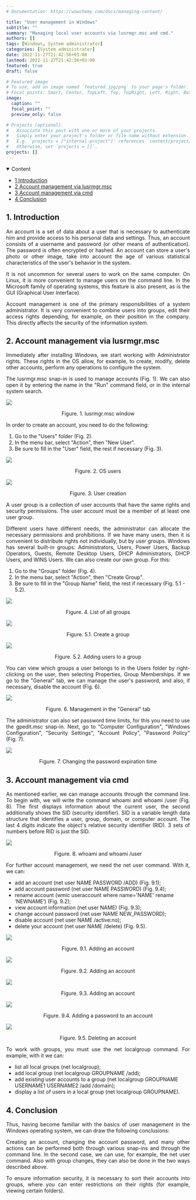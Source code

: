 ```yaml
---
# Documentation: https://wowchemy.com/docs/managing-content/

title: "User management in Windows"
subtitle: ""
summary: "Managing local user accounts via lusrmgr.msc and cmd."
authors: []
tags: [Windows, System administrator]
categories: [System administrator]
date: 2022-11-27T21:42:56+03:00
lastmod: 2022-11-27T21:42:56+03:00
featured: true
draft: false

# Featured image
# To use, add an image named `featured.jpg/png` to your page's folder.
# Focal points: Smart, Center, TopLeft, Top, TopRight, Left, Right, BottomLeft, Bottom, BottomRight.
image:
  caption: ""
  focal_point: ""
  preview_only: false

# Projects (optional).
#   Associate this post with one or more of your projects.
#   Simply enter your project's folder or file name without extension.
#   E.g. `projects = ["internal-project"]` references `content/project/deep-learning/index.md`.
#   Otherwise, set `projects = []`.
projects: []
---
```

<details class="toc-inpage d-print-none  " open="">
<summary class="font-weight-bold">Content</summary>
<nav id="TableOfContents" class="nav flex-column">
<ul>
<li class="nav-item"><a href="#introduction" class="nav-link"><span class="section-num">1</span> Introduction</a></li>
<li class="nav-item"><a href="#Управление-учетными-записями-через-lusrmgrmsc" class="nav-link"><span class="section-num">2</span> Account management via lusrmgr.msc</a></li>
<li class="nav-item"><a href="#управление-учетными-записями-через-cmd" class="nav-link"><span class="section-num">3</span> Account management via cmd</a></li>
<li class="nav-item"><a href="#conclusion" class="nav-link"><span class="section-num">4</span> Conclusion</a></li>
</ul>
</nav>
</details>

<h2 id='introduction'><span class="section-num"><b>1</span>. Introduction</b></h2>
<p align="justify">An account is a set of data about a user that is necessary to authenticate him and provide access to his personal data and settings. Thus, an account consists of a username and password (or other means of authentication). The password is often encrypted or hashed. An account can store a user's photo or other image, take into account the age of various statistical characteristics of the user's behavior in the system.</p>
<p align="justify">It is not uncommon for several users to work on the same computer. On Linux, it is more convenient to manage users on the command line. In the Microsoft family of operating systems, this feature is also present, as is the GUI (Graphical User Interface).</p>
<p align="justify">Account management is one of the primary responsibilities of a system administrator. It is very convenient to combine users into groups, edit their access rights depending, for example, on their position in the company. This directly affects the security of the information system.</p>

<h2 id='Управление-учетными-записями-через-lusrmgrmsc'><span class="section-num"><b>2</span>. Account management via lusrmgr.msc</b></h2>
<p align="justify">Immediately after installing Windows, we start working with Administrator rights. These rights in the OS allow, for example, to create, modify, delete other accounts, perform any operations to configure the system.</p>
<p align="justify">The lusrmgr.msc snap-in is used to manage accounts (Fig. 1). We can also open it by entering the name in the "Run" command field, or in the internal system search.</p>
<img align="middle" src="lusrmgr.jpg">
<p align="middle">Figure. 1. lusrmgr.msc window</p>
<p align="justify">In order to create an account, you need to do the following:</p>
<ol><li>Go to the "Users" folder (Fig. 2).</li>
<li>In the menu bar, select "Action", then "New User".</li>
<li>Be sure to fill in the "User" field, the rest if necessary (Fig. 3).</li></ol>

<img align="middle" src="users_in_os.jpg">
<p align="middle">Figure. 2. OS users</p>
<img align="middle" src="user-creation.jpg">
<p align="middle">Figure. 3. User creation</p>

<p align="justify">A user group is a collection of user accounts that have the same rights and security permissions. The user account must be a member of at least one user group.</p>
<p align="justify">Different users have different needs, the administrator can allocate the necessary permissions and prohibitions. If we have many users, then it is convenient to distribute rights not individually, but by user groups. Windows has several built-in groups: Administrators, Users, Power Users, Backup Operators, Guests, Remote Desktop Users, DHCP Administrators, DHCP Users, and WINS Users. We can also create our own group. For this:</p>
<ol><li>Go to the "Groups" folder (Fig. 4).</li>
<li>In the menu bar, select "Action", then "Create Group".</li>
<li>Be sure to fill in the "Group Name" field, the rest if necessary (Fig. 5.1 - 5.2).</li></ol>

<img align="middle" src="list_os_all_users.jpg">
<p align="middle">Figure. 4. List of all groups</p>
<img align="middle" src="groups_creation.jpg">
<p align="middle">Figure. 5.1. Create a group</p>
<img align="middle" src="adding_a_user_to_a_group.jpg">
<p align="middle">Figure. 5.2. Adding users to a group</p>

<p align="justify">You can view which groups a user belongs to in the Users folder by right-clicking on the user, then selecting Properties, Group Memberships. If we go to the "General" tab, we can manage the user's password, and also, if necessary, disable the account (Fig. 6).</p>
<img align="middle" src="management_in_general.jpg">
<p align="middle">Figure. 6. Management in the "General" tab</p>

<p align="justify">The administrator can also set password time limits, for this you need to use the gpedit.msc snap-in. Next, go to "Computer Configuration", "Windows Configuration", "Security Settings", "Account Policy", "Password Policy" (Fig. 7).</p>
<img align="middle" src="changing_the_password_expiration_time.jpg">
<p align="middle">Figure. 7. Changing the password expiration time</p>

<h2 id='управление-учетными-записями-через-cmd'><span class="section-num"><b>3</span>. Account management via cmd</b></h2>


<p align="justify">As mentioned earlier, we can manage accounts through the command line. To begin with, we will write the command whoami and whoami /user (Fig. 8). The first displays information about the current user, the second additionally shows the SID (security identifier). SID is a variable length data structure that identifies a user, group, domain, or computer account. The last 4 digits indicate the object's relative security identifier (RID). 3 sets of numbers before RID is just the SID.</p>
<img align="middle" src="whoami_and_whoami_user.jpg">
<p align="middle">Figure. 8. whoami and whoami /user</p>

<p align="justify">For further account management, we need the net user command. With it, we can:</p>
<ul><li>add an account (net user NAME PASSWORD /ADD) (Fig. 9.1);</li>
<li>add account password (net user NAME PASSWORD) (Fig. 9.4);</li>
<li>rename account (wmic useraccount where name='NAME' rename ‘NEWNAME’) (Fig. 9.2);</li>
<li>view account information (net user NAME) (Fig. 9.3);</li>
<li>change account password (net user NAME NEW_PASSWORD);</li>
<li>disable account (net user NAME /active:no);</li>
<li>delete your account (net user NAME /delete) (Fig. 9.5).</li></ul>

<img align="middle" src="adding_an_account.jpg">
<p align="middle">Figure. 9.1. Adding an account</p>
<img align="middle" src="adding_an_account_2.jpg">
<p align="middle">Figure. 9.2. Adding an account</p>
<img align="middle" src="adding_an_account_3.jpg">
<p align="middle">Figure. 9.3. Adding an account</p>
<img align="middle" src="adding_a_password_to_account.jpg">
<p align="middle">Figure. 9.4. Adding a password to an account</p>
<img align="middle" src="delition_an_account.jpg">
<p align="middle">Figure. 9.5. Deleting an account</p>

<p align="justify">To work with groups, you must use the net localgroup command. For example, with it we can:</p>
<ul><li>list all local groups (net localgroup);</li>
<li>add local group (net localgroup GROUPNAME /add);</li>
<li>add existing user accounts to a group (net localgroup GROUPNAME USERNAME1 USERNAME2 /add /domain);</li>
<li>display a list of users in a local group (net localgroup GROUPNAME).</li></ul>

<h2 id='conclusion'><span class="section-num"><b>4</span>. Conclusion</b></h2>
<p align="justify">Thus, having become familiar with the basics of user management in the Windows operating system, we can draw the following conclusions:</p>
<p align="justify">Creating an account, changing the account password, and many other actions can be performed both through various snap-ins and through the command line. In the second case, we can use, for example, the net user command. Also with group changes, they can also be done in the two ways described above.</p>
<p align="justify">To ensure information security, it is necessary to sort their accounts into groups, where you can enter restrictions on their rights (for example, viewing certain folders).</p>
